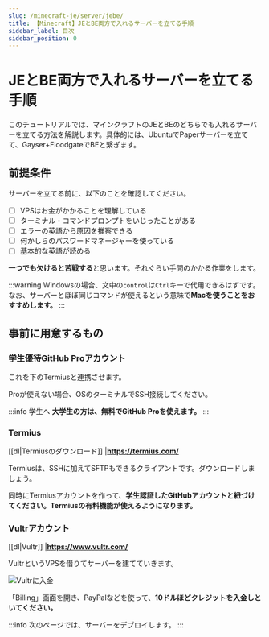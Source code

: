 ```yaml
---
slug: /minecraft-je/server/jebe/
title: 【Minecraft】JEとBE両方で入れるサーバーを立てる手順
sidebar_label: 目次
sidebar_position: 0
---
```


# JEとBE両方で入れるサーバーを立てる手順

このチュートリアルでは、マインクラフトのJEとBEのどちらでも入れるサーバーを立てる方法を解説します。具体的には、UbuntuでPaperサーバーを立てて、Gayser+FloodgateでBEと繋ぎます。

## 前提条件

サーバーを立てる前に、以下のことを確認してください。

- [ ] VPSはお金がかかることを理解している
- [ ] ターミナル・コマンドプロンプトをいじったことがある
- [ ] エラーの英語から原因を推察できる
- [ ] 何かしらのパスワードマネージャーを使っている
- [ ] 基本的な英語が読める

**一つでも欠けると苦戦する**と思います。それぐらい手間のかかる作業をします。

:::warning
Windowsの場合、文中の`control`は`Ctrl`キーで代用できるはずです。
なお、サーバーとほぼ同じコマンドが使えるという意味で**Macを使うことをおすすめします。**
:::

## 事前に用意するもの

### 学生優待GitHub Proアカウント

これを下のTermiusと連携させます。

Proが使えない場合、OSのターミナルでSSH接続してください。

:::info 学生へ
**大学生の方は、無料でGitHub Proを使えます。**
:::

### Termius

[[dl|Termiusのダウンロード]]
|**<https://termius.com/>**

Termiusは、SSHに加えてSFTPもできるクライアントです。ダウンロードしましょう。

同時にTermiusアカウントを作って、**学生認証したGitHubアカウントと紐づけてください。Termiusの有料機能が使えるようになります。**

### Vultrアカウント

[[dl|Vultr]]
|**<https://www.vultr.com/>**

VultrというVPSを借りてサーバーを建てていきます。

![Vultrに入金](https://bn02pap001files.storage.live.com/y4mrbDh222WCVdaNvZQ80lkhWbg0HvLyy4ezfY1_-r0HG2a1qPGj4rYzcQG0UuutyJ50tVjLDPbRT7iZRgXD8kUKt_-bEfHPB9C-EMAe3coquxF4TmdaxuKezMUFjZ4Hc0KBvYueqTXwqPu22gc4U6V_PphWV3IHObEnkMvwc5pFX8f1f6JPwmCD4gMwVJoUuD4?width=660&height=308&cropmode=none)

「Billing」画面を開き、PayPalなどを使って、**10ドルほどクレジットを入金しといてください。**

:::info
次のページでは、サーバーをデプロイします。
:::
